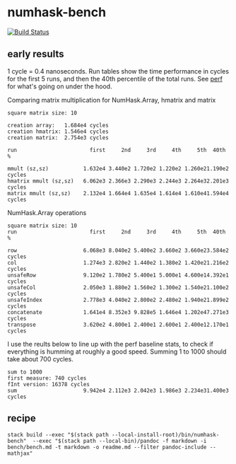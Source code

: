 numhask-bench
=============

[![Build
Status](https://travis-ci.org/tonyday567/numhask-bench.png)](https://travis-ci.org/tonyday567/numhask-bench)

early results
-------------

1 cycle = 0.4 nanoseconds. Run tables show the time performance in
cycles for the first 5 runs, and then the 40th percentile of the total
runs. See [perf](https://hackage.haskell.org/package/perf) for what's
going on under the hood.

Comparing matrix multiplication for NumHask.Array, hmatrix and matrix

    square matrix size: 10

    creation array:   1.684e4 cycles
    creation hmatrix: 1.546e4 cycles
    creation matrix:  2.754e3 cycles

    run                       first     2nd     3rd     4th     5th  40th %

    mmult (sz,sz)           1.632e4 3.440e2 1.720e2 1.220e2 1.260e21.190e2 cycles
    hmatrix mmult (sz,sz)   6.062e3 2.366e3 2.290e3 2.244e3 2.264e32.201e3 cycles
    matrix mmult (sz,sz)    2.132e4 1.664e4 1.635e4 1.614e4 1.610e41.594e4 cycles

NumHask.Array operations

    square matrix size: 10
    run                       first     2nd     3rd     4th     5th  40th %

    row                     6.068e3 8.040e2 5.400e2 3.660e2 3.660e23.584e2 cycles
    col                     1.274e3 2.820e2 1.440e2 1.380e2 1.420e21.216e2 cycles
    unsafeRow               9.120e2 1.780e2 5.400e1 5.000e1 4.600e14.392e1 cycles
    unsafeCol               2.050e3 1.880e2 1.560e2 1.300e2 1.540e21.100e2 cycles
    unsafeIndex             2.778e3 4.040e2 2.800e2 2.480e2 1.940e21.899e2 cycles
    concatenate             1.641e4 8.352e3 9.828e5 1.646e4 1.202e47.271e3 cycles
    transpose               3.620e2 4.800e1 2.400e1 2.600e1 2.400e12.170e1 cycles

I use the reults below to line up with the perf baseline stats, to check
if everything is humming at roughly a good speed. Summing 1 to 1000
should take about 700 cycles.

    sum to 1000
    first measure: 740 cycles
    fInt version: 16378 cycles
    sum                     9.942e4 2.112e3 2.042e3 1.986e3 2.234e31.400e3 cycles

recipe
------

```
stack build --exec "$(stack path --local-install-root)/bin/numhask-bench"  --exec "$(stack path --local-bin)/pandoc -f markdown -i bench/bench.md -t markdown -o readme.md --filter pandoc-include --mathjax"
```
    

